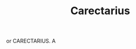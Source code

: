 ---
title: Carectarius
letter: C
permalink: "/definitions/bld-carectarius.html"
body: or CARECTARIUS. A
published_at: '2018-07-07'
source: Black's Law Dictionary 2nd Ed (1910)
layout: post
---